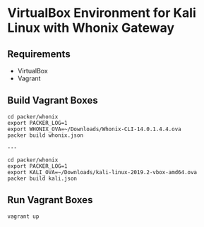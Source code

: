 # VirtualBox Environment for Kali Linux with Whonix Gateway

## Requirements
- VirtualBox
- Vagrant

## Build Vagrant Boxes
```
cd packer/whonix
export PACKER_LOG=1
export WHONIX_OVA=~/Downloads/Whonix-CLI-14.0.1.4.4.ova
packer build whonix.json

---

cd packer/whonix
export PACKER_LOG=1
export KALI_OVA=~/Downloads/kali-linux-2019.2-vbox-amd64.ova
packer build kali.json
```

## Run Vagrant Boxes
```bash
vagrant up
```
